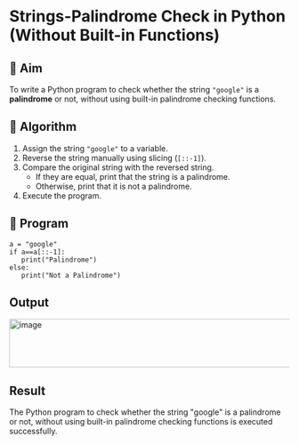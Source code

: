 # Strings-Palindrome Check in Python (Without Built-in Functions)

## 🎯 Aim
To write a Python program to check whether the string `"google"` is a **palindrome** or not, without using built-in palindrome checking functions.

## 🧠 Algorithm
1. Assign the string `"google"` to a variable.
2. Reverse the string manually using slicing (`[::-1]`).
3. Compare the original string with the reversed string.
   - If they are equal, print that the string is a palindrome.
   - Otherwise, print that it is not a palindrome.
4. Execute the program.

## 🧾 Program
```
a = "google"
if a==a[::-1]:
   print("Palindrome")
else:
   print("Not a Palindrome")
```
## Output
<img width="515" height="87" alt="image" src="https://github.com/user-attachments/assets/8ce4d539-e4cc-4118-9a0c-635c50bc88ea" />


## Result
The Python program to check whether the string "google" is a palindrome or not, without using built-in palindrome checking functions is executed successfully.


